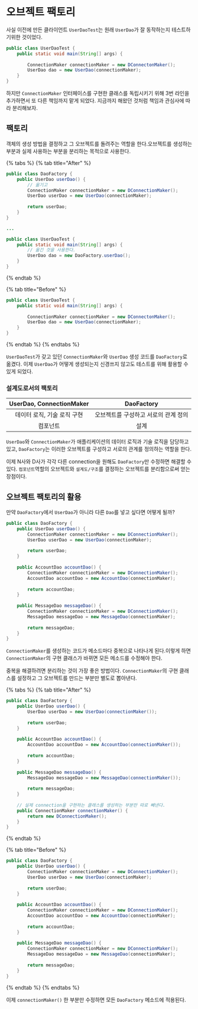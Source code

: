 # 오브젝트 팩토리

사실 이전에 만든 클라이언트 `UserDaoTest`는 원래 `UserDao`가 잘 동작하는지 테스트하기위한 것이었다.

```java
public class UserDaoTest {
    public static void main(String[] args) {
    
        ConnectionMaker connectionMaker = new DConnectonMaker();
        UserDao dao = new UserDao(connectionMaker);
    }
}
```

하지만 `ConnectionMaker` 인터페이스를 구현한 클래스를 독립시키기 위해 3번 라인을 추가하면서 또 다른 책임까지 맡게 되었다. 지금까지 해왔던 것처럼 책임과 관심사에 따라 분리해보자.

## 팩토리

객체의 생성 방법을 결정하고 그 오브젝트를 돌려주는 역할을 한다.오브젝트를 생성하는 부분과 실제 사용하는 부분을 분리하는 목적으로 사용한다.

{% tabs %}
{% tab title="After" %}
```java
public class DaoFactory {
    public UserDao userDao() {
        // 옮기고
        ConnectionMaker connectionMaker = new DConnectionMaker();
        UserDao userDao = new UserDao(connectionMaker);
        
        return userDao;
    }
}

...

public class UserDaoTest {
    public static void main(String[] args) {
        // 옮긴 것을 사용한다.
        UserDao dao = new DaoFactory.userDao();
    }
}
```
{% endtab %}

{% tab title="Before" %}
```java
public class UserDaoTest {
    public static void main(String[] args) {
    
        ConnectionMaker connectionMaker = new DConnectonMaker();
        UserDao dao = new UserDao(connectionMaker);
    }
}
```
{% endtab %}
{% endtabs %}

`UserDaoTest`가 갖고 있던 `ConnectionMaker`와 `UserDao` 생성 코드를 `DaoFactory`로 옮겼다. 이제 `UserDao`가 어떻게 생성되는지 신경쓰지 않고도 테스트를 위해 활용할 수있게 되었다.

### 설계도로서의 팩토리

| UserDao, ConnectionMaker | DaoFactory |
| :---: | :---: |
| 데이터 로직, 기술 로직 구현 | 오브젝트를 구성하고 서로의 관계 정의 |
| 컴포넌트 | 설계 |

`UserDao`와 `ConnectionMaker`가 애플리케이션의 데이터 로직과 기술 로직을 담당하고 있고, `DaoFactory`는 이러한 오브젝트를 구성하고 서로의 관계를 정의하는 역할을 한다.

이제 N사와 D사가 각각 다른 connection을 원해도 `DaoFactory`만 수정하면 해결할 수 있다. `컴포넌트`역할의 오브젝트와 `설계도/구조`를 결정하는 오브젝트를 분리함으로써 얻는 장점이다.

## 오브젝트 팩토리의 활용

만약 `DaoFactory`에서 `UserDao`가 아니라 다른 `Dao`를 넣고 싶다면 어떻게 될까?

```java
public class DaoFactory {
    public UserDao userDao() {
        ConnectionMaker connectionMaker = new DConnectionMaker();
        UserDao userDao = new UserDao(connectionMaker);
        
        return userDao;
    }
    
    public AccountDao accountDao() {
        ConnectionMaker connectionMaker = new DConnectionMaker();
        AccountDao accountDao = new AccountDao(connectionMaker);
        
        return accountDao;
    }
    
    public MessageDao messageDao() {
        ConnectionMaker connectionMaker = new DConnectionMaker();
        MessageDao messageDao = new MessageDao(connectionMaker);
        
        return messageDao;
    }
}
```

`ConnectionMaker`를 생성하는 코드가 메소드마다 중복으로 나타나게 된다.이렇게 하면 `ConnectionMaker`의 구현 클래스가 바뀌면 모든 메소드를 수정해야 한다.

중복을 해결하려면 분리하는 것이 가장 좋은 방법이다. `ConnectionMaker`의 구현 클래스를 설정하고 그 오브젝트를 만드는 부분만 별도로 뽑아낸다.

{% tabs %}
{% tab title="After" %}
```java
public class DaoFactory {
    public UserDao userDao() {
        UserDao userDao = new UserDao(connectionMaker());
        
        return userDao;
    }
    
    public AccountDao accountDao() {
        AccountDao accountDao = new AccountDao(connectionMaker());
        
        return accountDao;
    }
    
    public MessageDao messageDao() {
        MessageDao messageDao = new MessageDao(connectionMaker());
        
        return messageDao;
    }
    
    // 실제 connection을 구현하는 클래스를 생성하는 부분만 따로 빼낸다.
    public ConnectionMaker connectionMaker() {
        return new DConnectionMaker();
    }
}
```
{% endtab %}

{% tab title="Before" %}
```java
public class DaoFactory {
    public UserDao userDao() {
        ConnectionMaker connectionMaker = new DConnectionMaker();
        UserDao userDao = new UserDao(connectionMaker);
        
        return userDao;
    }
    
    public AccountDao accountDao() {
        ConnectionMaker connectionMaker = new DConnectionMaker();
        AccountDao accountDao = new AccountDao(connectionMaker);
        
        return accountDao;
    }
    
    public MessageDao messageDao() {
        ConnectionMaker connectionMaker = new DConnectionMaker();
        MessageDao messageDao = new MessageDao(connectionMaker);
        
        return messageDao;
    }
}
```
{% endtab %}
{% endtabs %}

이제 `connectionMaker()` 한 부분만 수정하면 모든 `DaoFactory` 메소드에 적용된다.



